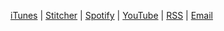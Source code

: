 [iTunes](https://geo.itunes.apple.com/us/podcast/agile-in-3-minutes/id1043107219?mt=2)
|
[Stitcher](http://www.stitcher.com/s?fid=74689&refid=stpr)
|
[Spotify](https://open.spotify.com/show/1O2JiocZYrqNNhRKfCOBwB?si=PgBYfc0VTiCIMwfTwc1yCg)
|
[YouTube](https://www.youtube.com/playlist?list=PLkuryjnRFclR2B6KArV70nyRWhtZx6fOm)
|
[RSS](/archive/index.rss)
|
[Email](mailto:announce-subscribe@schmonz.com?subject=subscribe&body=subscribe)
